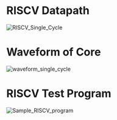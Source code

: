# RISCV Datapath
![RISCV_Single_Cycle](https://github.com/Mujtabadar537/RISCV_Single_Cycle_Core/assets/111755551/9d4cb413-b544-4bff-8718-cee9c2dcbe25)

# Waveform of Core
![waveform_single_cycle](https://github.com/Mujtabadar537/RISCV_Single_Cycle_Core/assets/111755551/10e13ce0-6f72-4c44-92f3-527d4f6b717e)

# RISCV Test Program
![Sample_RISCV_program](https://github.com/Mujtabadar537/RISCV_Single_Cycle_Core/assets/111755551/5dff2641-8ac3-4d1d-9d1b-9434de6e223f)


